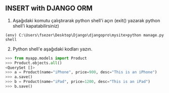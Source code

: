 ## INSERT with DJANGO ORM
1) Aşağıdaki komutu çalıştırarak python shell'i açın (exit() yazarak python shell'i kapatabilirsiniz)

```console
(env) C:\Users\fsezer\Desktop\Django\djangopro\mysite>python manage.py shell
```
2) Python shell'e aşağıdaki kodları yazın.
```python
>>> from myapp.models import Product
>>> Product.objects.all()
<QuerySet []>
>>> a = Product(name="iPhone", price=900, desc="This is an iPhone")
>>> a.save()
>>> b = Product(name="iPad", price=1200, desc="This is an iPad")
>>> b.save()

```
